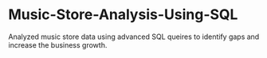 # Music-Store-Analysis-Using-SQL

Analyzed music store data using advanced SQL queires to identify gaps and increase the business growth.
